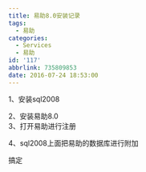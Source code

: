```yaml
---
title: 易助8.0安装记录
tags:
  - 易助
categories:
  - Services
  - 易助
id: '117'
abbrlink: 735809853
date: 2016-07-24 18:53:00
---
```


1、安装sql2008

2、安装易助8.0  
3、打开易助进行注册

4、sql2008上面把易助的数据库进行附加

搞定